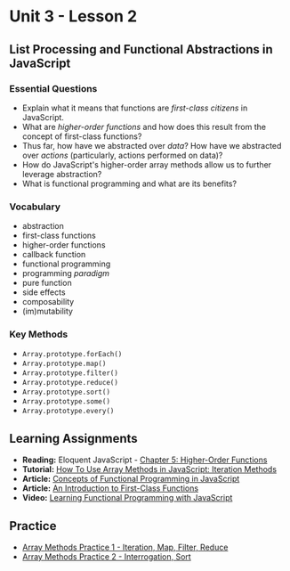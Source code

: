 # Unit 3 - Lesson 2

## List Processing and Functional Abstractions in JavaScript

### Essential Questions
* Explain what it means that functions are _first-class citizens_ in JavaScript.
* What are _higher-order functions_ and how does this result from the concept of first-class functions?
* Thus far, how have we abstracted over _data_? How have we abstracted over _actions_ (particularly, actions performed on data)?
* How do JavaScript's higher-order array methods allow us to further leverage abstraction?
* What is functional programming and what are its benefits?

### Vocabulary
* abstraction
* first-class functions
* higher-order functions
* callback function
* functional programming
* programming _paradigm_
* pure function
* side effects
* composability  
* (im)mutability

### Key Methods
* `Array.prototype.forEach()` 
* `Array.prototype.map()`
* `Array.prototype.filter()`
* `Array.prototype.reduce()`
* `Array.prototype.sort()`
* `Array.prototype.some()`
* `Array.prototype.every()`

## Learning Assignments
* **Reading:** Eloquent JavaScript - [Chapter 5: Higher-Order Functions](https://eloquentjavascript.net/05_higher_order.html)
* **Tutorial:** [How To Use Array Methods in JavaScript: Iteration Methods](https://www.digitalocean.com/community/tutorials/how-to-use-array-methods-in-javascript-iteration-methods)
* **Article:** [Concepts of Functional Programming in JavaScript](https://medium.com/the-renaissance-developer/concepts-of-functional-programming-in-javascript-6bc84220d2aa)
* **Article:** [An Introduction to First-Class Functions](https://medium.com/launch-school/javascript-weekly-an-introduction-to-first-class-functions-9d069e6fb137)
* **Video:** [Learning Functional Programming with JavaScript](https://www.youtube.com/watch?v=e-5obm1G_FY)

## Practice
* [Array Methods Practice 1 - Iteration, Map, Filter, Reduce](https://github.com/The-Marcy-Lab-School/se-unit-3-structured_problem_solving/blob/master/lesson-0-functional_abstractions/practice/map-filter-reduce.md)
* [Array Methods Practice 2 - Interrogation, Sort](https://github.com/The-Marcy-Lab-School/se-unit-3-structured_problem_solving/blob/master/lesson-0-functional_abstractions/practice/interrogation-sort.md) 
